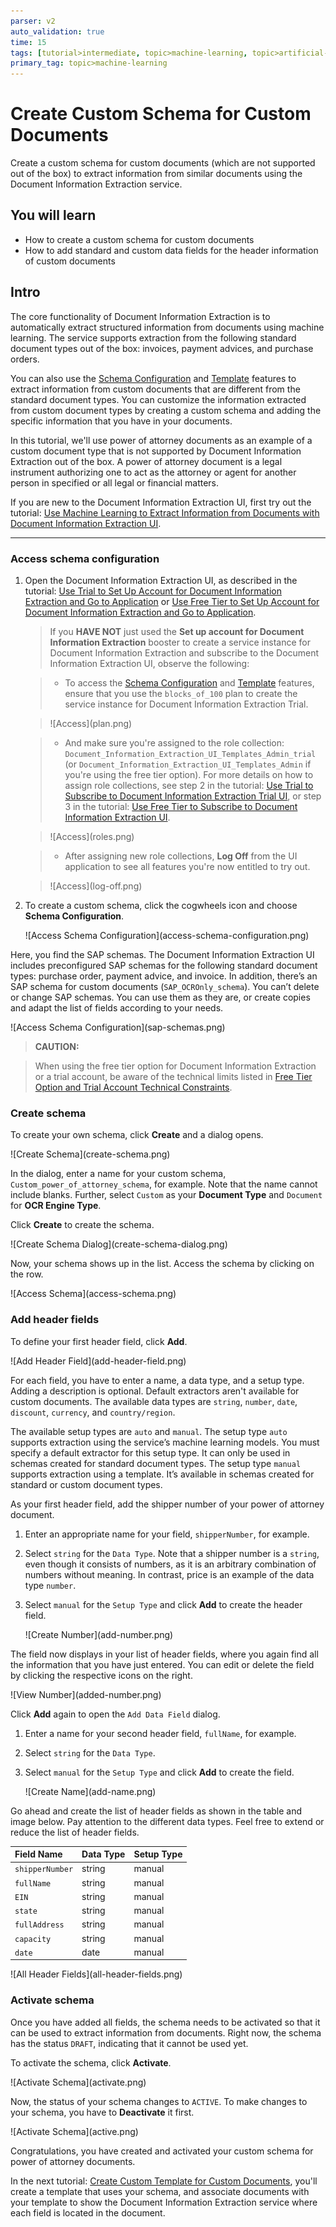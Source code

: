 ```yaml
---
parser: v2
auto_validation: true
time: 15
tags: [tutorial>intermediate, topic>machine-learning, topic>artificial-intelligence, topic>cloud, software-product>sap-business-technology-platform, software-product>sap-ai-business-services, software-product>document-information-extraction, tutorial>free-tier]
primary_tag: topic>machine-learning
---
```


# Create Custom Schema for Custom Documents
<!-- description --> Create a custom schema for custom documents (which are not supported out of the box) to extract information from similar documents using the Document Information Extraction service.

## You will learn
  - How to create a custom schema for custom documents
  - How to add standard and custom data fields for the header information of custom documents

## Intro
The core functionality of Document Information Extraction is to automatically extract structured information from documents using machine learning. The service supports extraction from the following standard document types out of the box: invoices, payment advices, and purchase orders.

You can also use the [Schema Configuration](https://help.sap.com/viewer/5fa7265b9ff64d73bac7cec61ee55ae6/SHIP/en-US/3c7862e30fc2488ea95f58f1d77e424e.html) and [Template](https://help.sap.com/viewer/5fa7265b9ff64d73bac7cec61ee55ae6/SHIP/en-US/1eeb08998f49409681c06a01febc3172.html) features to extract information from custom documents that are different from the standard document types. You can customize the information extracted from custom document types by creating a custom schema and adding the specific information that you have in your documents.

In this tutorial, we'll use power of attorney documents as an example of a custom document type that is not supported by Document Information Extraction out of the box. A power of attorney document is a legal instrument authorizing one to act as the attorney or agent for another person in specified or all legal or financial matters.

If you are new to the Document Information Extraction UI, first try out the tutorial: [Use Machine Learning to Extract Information from Documents with Document Information Extraction UI](cp-aibus-dox-ui).

---

### Access schema configuration


1. Open the Document Information Extraction UI, as described in the tutorial: [Use Trial to Set Up Account for Document Information Extraction and Go to Application](cp-aibus-dox-booster-app) or [Use Free Tier to Set Up Account for Document Information Extraction and Go to Application](cp-aibus-dox-free-booster-app).


    >If you **HAVE NOT** just used the **Set up account for Document Information Extraction** booster to create a service instance for Document Information Extraction and subscribe to the Document Information Extraction UI, observe the following:

    >- To access the [Schema Configuration](https://help.sap.com/viewer/5fa7265b9ff64d73bac7cec61ee55ae6/SHIP/en-US/3c7862e30fc2488ea95f58f1d77e424e.html) and [Template](https://help.sap.com/viewer/5fa7265b9ff64d73bac7cec61ee55ae6/SHIP/en-US/1eeb08998f49409681c06a01febc3172.html) features, ensure that you use the `blocks_of_100` plan to create the service instance for Document Information Extraction Trial.

    ><!-- border -->![Access](plan.png)


    >- And make sure you're assigned to the role collection: `Document_Information_Extraction_UI_Templates_Admin_trial` (or `Document_Information_Extraction_UI_Templates_Admin` if you're using the free tier option). For more details on how to assign role collections, see step 2 in the tutorial: [Use Trial to Subscribe to Document Information Extraction Trial UI](cp-aibus-dox-ui-sub), or step 3 in the tutorial: [Use Free Tier to Subscribe to Document Information Extraction UI](cp-aibus-dox-free-ui-sub).

    ><!-- border -->![Access](roles.png)


    >- After assigning new role collections, **Log Off** from the UI application to see all features you're now entitled to try out.

    ><!-- border -->![Access](log-off.png)


2. To create a custom schema, click the cogwheels icon and choose **Schema Configuration**.

    <!-- border -->![Access Schema Configuration](access-schema-configuration.png)

Here, you find the SAP schemas. The Document Information Extraction UI includes preconfigured SAP schemas for the following standard document types: purchase order, payment advice, and invoice. In addition, there’s an SAP schema for custom documents (`SAP_OCROnly_schema`). You can’t delete or change SAP schemas. You can use them as they are, or create copies and adapt the list of fields according to your needs.

<!-- border -->![Access Schema Configuration](sap-schemas.png)


>**CAUTION:**

>When using the free tier option for Document Information Extraction or a trial account, be aware of the technical limits listed in [Free Tier Option and Trial Account Technical Constraints](https://help.sap.com/docs/document-information-extraction/document-information-extraction/free-tier-option-and-trial-account-technical-constraints).



### Create schema


To create your own schema, click **Create** and a dialog opens.

<!-- border -->![Create Schema](create-schema.png)

In the dialog, enter a name for your custom schema, `Custom_power_of_attorney_schema`, for example. Note that the name cannot include blanks. Further, select `Custom` as your **Document Type** and `Document` for **OCR Engine Type**.

Click **Create** to create the schema.

<!-- border -->![Create Schema Dialog](create-schema-dialog.png)

Now, your schema shows up in the list. Access the schema by clicking on the row.

<!-- border -->![Access Schema](access-schema.png)




### Add header fields


To define your first header field, click **Add**.

<!-- border -->![Add Header Field](add-header-field.png)

For each field, you have to enter a name, a data type, and a setup type. Adding a description is optional. Default extractors aren't available for custom documents. The available data types are `string`, `number`, `date`, `discount`, `currency`, and `country/region`. 

The available setup types are `auto` and `manual`. The setup type `auto` supports extraction using the service’s machine learning models. You must specify a default extractor for this setup type. It can only be used in schemas created for standard document types. The setup type `manual` supports extraction using a template. It’s available in schemas created for standard or custom document types.

As your first header field, add the shipper number of your power of attorney document.

1. Enter an appropriate name for your field, `shipperNumber`, for example.

2. Select `string` for the `Data Type`. Note that a shipper number is a `string`, even though it consists of numbers, as it is an arbitrary combination of numbers without meaning. In contrast, price is an example of the data type `number`.

3. Select `manual` for the `Setup Type` and click **Add** to create the header field.

    <!-- border -->![Create Number](add-number.png)

The field now displays in your list of header fields, where you again find all the information that you have just entered. You can edit or delete the field by clicking the respective icons on the right.

<!-- border -->![View Number](added-number.png)

Click **Add** again to open the `Add Data Field` dialog.

1. Enter a name for your second header field, `fullName`, for example.

2. Select `string` for the `Data Type`.

3. Select `manual` for the `Setup Type` and click **Add** to create the field.

    <!-- border -->![Create Name](add-name.png)

Go ahead and create the list of header fields as shown in the table and image below. Pay attention to the different data types. Feel free to extend or reduce the list of header fields.

|  Field Name           | Data Type     | Setup Type   
|  :------------------- | :----------   | :----------    
|  `shipperNumber`      | string        | manual       
|  `fullName`           | string        | manual
|  `EIN`                | string        | manual           
|  `state`              | string        | manual       
|  `fullAddress`        | string        | manual       
|  `capacity`           | string        | manual       
|  `date`               | date          | manual                    


<!-- border -->![All Header Fields](all-header-fields.png)



### Activate schema


Once you have added all fields, the schema needs to be activated so that it can be used to extract information from documents. Right now, the schema has the status `DRAFT`, indicating that it cannot be used yet.

To activate the schema, click **Activate**.

<!-- border -->![Activate Schema](activate.png)

Now, the status of your schema changes to `ACTIVE`. To make changes to your schema, you have to **Deactivate** it first.

<!-- border -->![Activate Schema](active.png)

Congratulations, you have created and activated your custom schema for power of attorney documents.

In the next tutorial: [Create Custom Template for Custom Documents](cp-aibus-dox-ui-template-custom), you'll create a template that uses your schema, and associate documents with your template to show the Document Information Extraction service where each field is located in the document.

